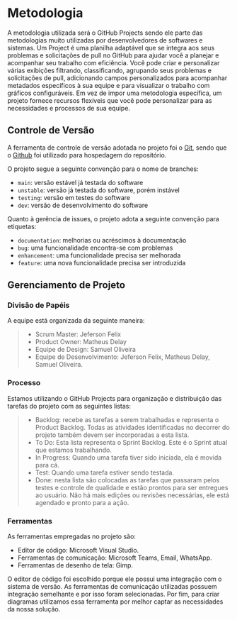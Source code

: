 
# Metodologia

A metodologia utilizada será o GitHub Projects sendo ele parte das metodologias muito utilizadas por desenvolvedores de softwares e sistemas.
Um Project é uma planilha adaptável que se integra aos seus problemas e solicitações de pull no GitHub para ajudar você a planejar e acompanhar seu trabalho com eficiência. Você pode criar e personalizar várias exibições filtrando, classificando, agrupando seus problemas e solicitações de pull, adicionando campos personalizados para acompanhar metadados específicos à sua equipe e para visualizar o trabalho com gráficos configuráveis. Em vez de impor uma metodologia específica, um projeto fornece recursos flexíveis que você pode personalizar para as necessidades e processos de sua equipe.

## Controle de Versão

A ferramenta de controle de versão adotada no projeto foi o
[Git](https://git-scm.com/), sendo que o [Github](https://github.com)
foi utilizado para hospedagem do repositório.

O projeto segue a seguinte convenção para o nome de branches:

- `main`: versão estável já testada do software
- `unstable`: versão já testada do software, porém instável
- `testing`: versão em testes do software
- `dev`: versão de desenvolvimento do software

Quanto à gerência de issues, o projeto adota a seguinte convenção para
etiquetas:

- `documentation`: melhorias ou acréscimos à documentação
- `bug`: uma funcionalidade encontra-se com problemas
- `enhancement`: uma funcionalidade precisa ser melhorada
- `feature`: uma nova funcionalidade precisa ser introduzida

## Gerenciamento de Projeto

### Divisão de Papéis

A equipe está organizada da seguinte maneira:
> - Scrum Master: Jeferson Felix
> - Product Owner: Matheus Delay
> - Equipe de Design: Samuel Oliveira
> - Equipe de Desenvolvimento: Jeferson Felix, Matheus Delay, Samuel Oliveira.

### Processo

Estamos utilizando o GitHub Projects para  organização  e  distribuição  das  tarefas  do  projeto com as seguintes listas:
> - Backlog:  recebe  as  tarefas  a  serem  trabalhadas  e  representa  o  Product  Backlog. 
Todas as atividades identificadas no decorrer do projeto também devem ser 
incorporadas a esta lista.
> - To  Do:  Esta  lista  representa  o  Sprint  Backlog.  Este  é  o  Sprint  atual  que  estamos 
trabalhando.
> - In Progress: Quando uma tarefa tiver sido iniciada, ela é movida para cá.
> - Test: Quando uma tarefa estiver sendo testada.
> - Done: nesta lista são colocadas as tarefas que passaram pelos testes e controle de 
qualidade  e  estão  prontos  para  ser  entregues  ao  usuário.  Não  há  mais  edições  ou 
revisões necessárias, ele está agendado e pronto para a ação.

### Ferramentas

As ferramentas empregadas no projeto são:

- Editor de código: Microsoft Visual Studio.
- Ferramentas de comunicação: Microsoft Teams, Email, WhatsApp.
- Ferramentas de desenho de tela: Gimp.

O editor de código foi escolhido porque ele possui uma integração com o
sistema de versão. As ferramentas de comunicação utilizadas possuem
integração semelhante e por isso foram selecionadas. Por fim, para criar
diagramas utilizamos essa ferramenta por melhor captar as
necessidades da nossa solução.
